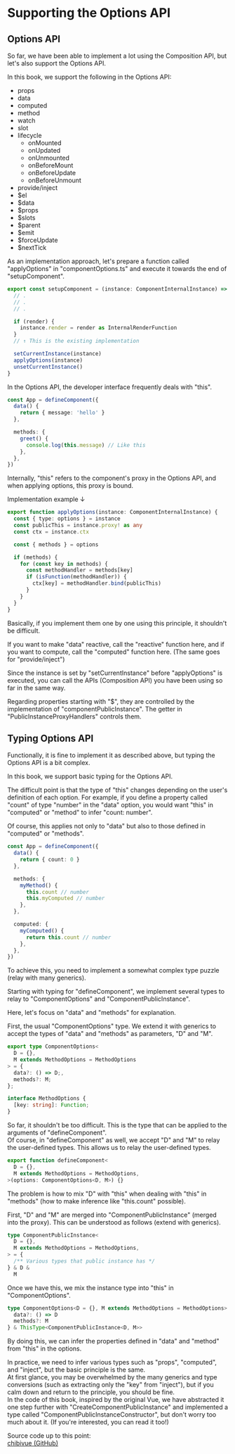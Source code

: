 # Supporting the Options API

## Options API

So far, we have been able to implement a lot using the Composition API, but let's also support the Options API.

In this book, we support the following in the Options API:

- props
- data
- computed
- method
- watch
- slot
- lifecycle
  - onMounted
  - onUpdated
  - onUnmounted
  - onBeforeMount
  - onBeforeUpdate
  - onBeforeUnmount
- provide/inject
- $el
- $data
- $props
- $slots
- $parent
- $emit
- $forceUpdate
- $nextTick

As an implementation approach, let's prepare a function called "applyOptions" in "componentOptions.ts" and execute it towards the end of "setupComponent".

```ts
export const setupComponent = (instance: ComponentInternalInstance) => {
  // .
  // .
  // .

  if (render) {
    instance.render = render as InternalRenderFunction
  }
  // ↑ This is the existing implementation

  setCurrentInstance(instance)
  applyOptions(instance)
  unsetCurrentInstance()
}
```

In the Options API, the developer interface frequently deals with "this".

```ts
const App = defineComponent({
  data() {
    return { message: 'hello' }
  },

  methods: {
    greet() {
      console.log(this.message) // Like this
    },
  },
})
```

Internally, "this" refers to the component's proxy in the Options API, and when applying options, this proxy is bound.

Implementation example ↓

```ts
export function applyOptions(instance: ComponentInternalInstance) {
  const { type: options } = instance
  const publicThis = instance.proxy! as any
  const ctx = instance.ctx

  const { methods } = options

  if (methods) {
    for (const key in methods) {
      const methodHandler = methods[key]
      if (isFunction(methodHandler)) {
        ctx[key] = methodHandler.bind(publicThis)
      }
    }
  }
}
```

Basically, if you implement them one by one using this principle, it shouldn't be difficult.

If you want to make "data" reactive, call the "reactive" function here, and if you want to compute, call the "computed" function here. (The same goes for "provide/inject")

Since the instance is set by "setCurrentInstance" before "applyOptions" is executed, you can call the APIs (Composition API) you have been using so far in the same way.

Regarding properties starting with "$", they are controlled by the implementation of "componentPublicInstance". The getter in "PublicInstanceProxyHandlers" controls them.

## Typing Options API

Functionally, it is fine to implement it as described above, but typing the Options API is a bit complex.

In this book, we support basic typing for the Options API.

The difficult point is that the type of "this" changes depending on the user's definition of each option. For example, if you define a property called "count" of type "number" in the "data" option, you would want "this" in "computed" or "method" to infer "count: number".

Of course, this applies not only to "data" but also to those defined in "computed" or "methods".

```ts
const App = defineComponent({
  data() {
    return { count: 0 }
  },

  methods: {
    myMethod() {
      this.count // number
      this.myComputed // number
    },
  },

  computed: {
    myComputed() {
      return this.count // number
    },
  },
})
```

To achieve this, you need to implement a somewhat complex type puzzle (relay with many generics).

Starting with typing for "defineComponent", we implement several types to relay to "ComponentOptions" and "ComponentPublicInstance".

Here, let's focus on "data" and "methods" for explanation.

First, the usual "ComponentOptions" type. We extend it with generics to accept the types of "data" and "methods" as parameters, "D" and "M".

```ts
export type ComponentOptions<
  D = {},
  M extends MethodOptions = MethodOptions
> = {
  data?: () => D;,
  methods?: M;
};

interface MethodOptions {
  [key: string]: Function;
}
```

So far, it shouldn't be too difficult. This is the type that can be applied to the arguments of "defineComponent".  
Of course, in "defineComponent" as well, we accept "D" and "M" to relay the user-defined types. This allows us to relay the user-defined types.

```ts
export function defineComponent<
  D = {},
  M extends MethodOptions = MethodOptions,
>(options: ComponentOptions<D, M>) {}
```

The problem is how to mix "D" with "this" when dealing with "this" in "methods" (how to make inference like "this.count" possible).

First, "D" and "M" are merged into "ComponentPublicInstance" (merged into the proxy). This can be understood as follows (extend with generics).

```ts
type ComponentPublicInstance<
  D = {},
  M extends MethodOptions = MethodOptions,
> = {
  /** Various types that public instance has */
} & D &
  M
```

Once we have this, we mix the instance type into "this" in "ComponentOptions".

```ts
type ComponentOptions<D = {}, M extends MethodOptions = MethodOptions> = {
  data?: () => D
  methods?: M
} & ThisType<ComponentPublicInstance<D, M>>
```

By doing this, we can infer the properties defined in "data" and "method" from "this" in the options.

In practice, we need to infer various types such as "props", "computed", and "inject", but the basic principle is the same.  
At first glance, you may be overwhelmed by the many generics and type conversions (such as extracting only the "key" from "inject"), but if you calm down and return to the principle, you should be fine.  
In the code of this book, inspired by the original Vue, we have abstracted it one step further with "CreateComponentPublicInstance" and implemented a type called "ComponentPublicInstanceConstructor", but don't worry too much about it. (If you're interested, you can read it too!)

Source code up to this point:  
[chibivue (GitHub)](https://github.com/Ubugeeei/chibivue/tree/main/book/impls/40_basic_component_system/070_options_api)
